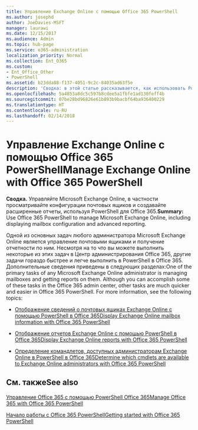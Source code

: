 ```yaml
---
title: Управление Exchange Online с помощью Office 365 PowerShell
ms.author: josephd
author: JoeDavies-MSFT
manager: laurawi
ms.date: 12/15/2017
ms.audience: Admin
ms.topic: hub-page
ms.service: o365-administration
localization_priority: Normal
ms.collection: Ent_O365
ms.custom:
- Ent_Office_Other
- PowerShell
ms.assetid: b23dda88-f137-4051-9c2c-84035ad63f5e
description: 'Сводка: в этой статье рассказывается, как использовать PowerShell в Office 365 для управления Microsoft Exchange Online, в том числе для отображения конфигураций почтовых ящиков и работы с расширенными функциями отчетности.'
ms.openlocfilehash: 5a4853a8dc5c597b8cdee5a1fbfe1ad130feff4b
ms.sourcegitcommit: 07be28bd96826e61b893b9bacbf64ba936400229
ms.translationtype: HT
ms.contentlocale: ru-RU
ms.lasthandoff: 02/14/2018
---
```

# <a name="manage-exchange-online-with-office-365-powershell"></a><span data-ttu-id="8d8df-103">Управление Exchange Online с помощью Office 365 PowerShell</span><span class="sxs-lookup"><span data-stu-id="8d8df-103">Manage Exchange Online with Office 365 PowerShell</span></span>

 <span data-ttu-id="8d8df-104">**Сводка.** Управляйте Microsoft Exchange Online, в частности просматривайте конфигурации почтовых ящиков и создавайте расширенные отчеты, используя PowerShell для Office 365.</span><span class="sxs-lookup"><span data-stu-id="8d8df-104">**Summary:** Use Office 365 PowerShell to manage Microsoft Exchange Online, including displaying mailbox configuration and advanced reporting.</span></span>
  
<span data-ttu-id="8d8df-p101">Одной из основных задач любого администратора Microsoft Exchange Online является управление почтовыми ящиками и получение отчетности по ним. Несмотря на то что вы можете выполнить некоторые из этих задач в Центр администрирования Office 365, другие задачи гораздо быстрее и легче выполнить в PowerShell в Office 365. Дополнительные сведения приведены в следующих разделах:</span><span class="sxs-lookup"><span data-stu-id="8d8df-p101">One of the primary tasks of any Microsoft Exchange Online administrator is managing mailboxes and getting reports on them. Although you can accomplish some of these tasks in the Office 365 admin center, other tasks are much quicker and easier in Office 365 PowerShell. For more information, see the following topics:</span></span>
  
- [<span data-ttu-id="8d8df-108">Отображение сведений о почтовых ящиках Exchange Online с помощью PowerShell в Office 365</span><span class="sxs-lookup"><span data-stu-id="8d8df-108">Display Exchange Online mailbox information with Office 365 PowerShell</span></span>](https://technet.microsoft.com/ru-RU/library/mt771881%28v=exchg.160%29.aspx)
    
- [<span data-ttu-id="8d8df-109">Отображение отчетов Exchange Online с помощью PowerShell в Office 365</span><span class="sxs-lookup"><span data-stu-id="8d8df-109">Display Exchange Online reports with Office 365 PowerShell</span></span>](https://technet.microsoft.com/ru-RU/library/mt771882%28v=exchg.160%29.aspx)
    
- [<span data-ttu-id="8d8df-110">Определение командлетов, доступных администраторам Exchange Online в PowerShell в Office 365</span><span class="sxs-lookup"><span data-stu-id="8d8df-110">Determine which cmdlets are available to Exchange Online administrators with Office 365 PowerShell</span></span>](https://technet.microsoft.com/ru-RU/library/mt771883%28v=exchg.160%29.aspx)
    
## <a name="see-also"></a><span data-ttu-id="8d8df-111">См. также</span><span class="sxs-lookup"><span data-stu-id="8d8df-111">See also</span></span>

#### 

[<span data-ttu-id="8d8df-112">Управление Office 365 с помощью PowerShell Office 365</span><span class="sxs-lookup"><span data-stu-id="8d8df-112">Manage Office 365 with Office 365 PowerShell</span></span>](manage-office-365-with-office-365-powershell.md)
  
[<span data-ttu-id="8d8df-113">Начало работы с Office 365 PowerShell</span><span class="sxs-lookup"><span data-stu-id="8d8df-113">Getting started with Office 365 PowerShell</span></span>](getting-started-with-office-365-powershell.md)

